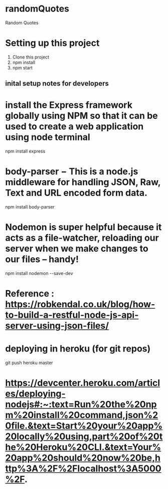 # randomQuotes

Random Quotes

# Setting up this project

1. Clone this project
2. npm install
3. npm start

## inital setup notes for developers

# install the Express framework globally using NPM so that it can be used to create a web application using node terminal

npm install express

# body-parser − This is a node.js middleware for handling JSON, Raw, Text and URL encoded form data.

npm install body-parser

# Nodemon is super helpful because it acts as a file-watcher, reloading our server when we make changes to our files – handy!

npm install nodemon --save-dev

# Reference : https://robkendal.co.uk/blog/how-to-build-a-restful-node-js-api-server-using-json-files/

# deploying in heroku (for git repos)

git push heroku master

# https://devcenter.heroku.com/articles/deploying-nodejs#:~:text=Run%20the%20npm%20install%20command,json%20file.&text=Start%20your%20app%20locally%20using,part%20of%20the%20Heroku%20CLI.&text=Your%20app%20should%20now%20be,http%3A%2F%2Flocalhost%3A5000%2F.
